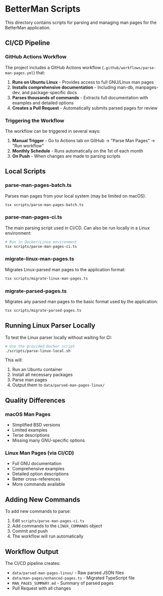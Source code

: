 # BetterMan Scripts

This directory contains scripts for parsing and managing man pages for the BetterMan application.

## CI/CD Pipeline

### GitHub Actions Workflow

The project includes a GitHub Actions workflow (`.github/workflows/parse-man-pages.yml`) that:

1. **Runs on Ubuntu Linux** - Provides access to full GNU/Linux man pages
2. **Installs comprehensive documentation** - Including man-db, manpages-dev, and package-specific docs
3. **Parses thousands of commands** - Extracts full documentation with examples and detailed options
4. **Creates a Pull Request** - Automatically submits parsed pages for review

### Triggering the Workflow

The workflow can be triggered in several ways:

1. **Manual Trigger** - Go to Actions tab on GitHub → "Parse Man Pages" → "Run workflow"
2. **Monthly Schedule** - Runs automatically on the 1st of each month
3. **On Push** - When changes are made to parsing scripts

## Local Scripts

### parse-man-pages-batch.ts

Parses man pages from your local system (may be limited on macOS).

```bash
tsx scripts/parse-man-pages-batch.ts
```

### parse-man-pages-ci.ts

The main parsing script used in CI/CD. Can also be run locally in a Linux environment:

```bash
# Run in Docker/Linux environment
tsx scripts/parse-man-pages-ci.ts
```

### migrate-linux-man-pages.ts

Migrates Linux-parsed man pages to the application format:

```bash
tsx scripts/migrate-linux-man-pages.ts
```

### migrate-parsed-pages.ts

Migrates any parsed man pages to the basic format used by the application:

```bash
tsx scripts/migrate-parsed-pages.ts
```

## Running Linux Parser Locally

To test the Linux parser locally without waiting for CI:

```bash
# Use the provided Docker script
./scripts/parse-linux-local.sh
```

This will:
1. Run an Ubuntu container
2. Install all necessary packages
3. Parse man pages
4. Output them to `data/parsed-man-pages-linux/`

## Quality Differences

### macOS Man Pages
- Simplified BSD versions
- Limited examples
- Terse descriptions
- Missing many GNU-specific options

### Linux Man Pages (via CI/CD)
- Full GNU documentation
- Comprehensive examples
- Detailed option descriptions
- Better cross-references
- More commands available

## Adding New Commands

To add new commands to parse:

1. Edit `scripts/parse-man-pages-ci.ts`
2. Add commands to the `LINUX_COMMANDS` object
3. Commit and push
4. The workflow will run automatically

## Workflow Output

The CI/CD pipeline creates:
- `data/parsed-man-pages-linux/` - Raw parsed JSON files
- `data/man-pages/enhanced-pages.ts` - Migrated TypeScript file
- `MAN_PAGES_SUMMARY.md` - Summary of parsed pages
- Pull Request with all changes